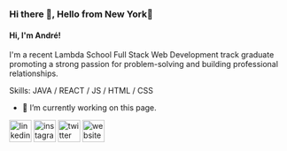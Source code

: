 ### Hi there 👋, Hello from New York🗽
#### Hi, I'm André!

I'm a recent Lambda School Full Stack Web Development track graduate promoting a strong passion for problem-solving and building professional relationships.

Skills: JAVA / REACT / JS / HTML / CSS

- 🔭 I’m currently working on this page. 


[<img src='https://cdn.jsdelivr.net/npm/simple-icons@3.0.1/icons/linkedin.svg' alt='linkedin' height='40'>](https://www.linkedin.com/in/andrejeon/)  [<img src='https://cdn.jsdelivr.net/npm/simple-icons@3.0.1/icons/instagram.svg' alt='instagram' height='40'>](https://www.instagram.com/andrejeon/)  [<img src='https://cdn.jsdelivr.net/npm/simple-icons@3.0.1/icons/twitter.svg' alt='twitter' height='40'>](https://twitter.com/andrejeon)  [<img src='https://cdn.jsdelivr.net/npm/simple-icons@3.0.1/icons/icloud.svg' alt='website' height='40'>](https://soundcloud.com/andrejeon)  

